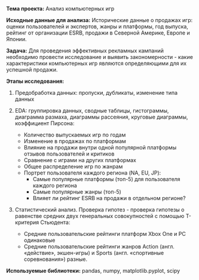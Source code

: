 **Тема проекта:** Анализ компьютерных игр

**Исходные данные для анализа:** Исторические данные о продажах игр: оценки пользователей и экспертов, жанры и платформы, год выпуска, рейтинг от организации ESRB, продажи в Северной Америке, Европе и Японии. 

**Задача:** Для проведения эффективных рекламных кампаний необходимо провести исследование и выявить закономерности - какие характеристики компьютерных игр являются определяющими для их успешной продажи.

**Этапы исследования:**
1. Предобработка данных: пропуски, дубликаты, изменение типа данных

2. EDA: группировка данных, сводные таблицы, гистограммы, диаграмма размаха, диаграммы рассеяния, круговые диаграммы, коэффициент Пирсона:
    - Количество выпускаемых игр по годам
    - Изменение в продажах по платформам
    - Влияние на продажи внутри одной популярной платформы отзывов пользователей и критиков
    - Сравнение с играми на других платформах
    - Общее распределение игр по жанрам
    - Портрет пользователя каждого региона (NA, EU, JP):
        - Самые популярные платформы (топ-5) для пользователя каждого региона
        - Самые популярные жанры (топ-5)
        - Влияет ли рейтинг ESRB на продажи в отдельном регионе?

3. Статистический анализ. Проверка гипотез - проверка гипотезы о равенстве средних двух генеральных совокупностей с помощью T-критерия Стьюдента:
    - Средние пользовательские рейтинги платформ Xbox One и PC одинаковые
    - Средние пользовательские рейтинги жанров Action (англ. «действие», экшен-игры) и Sports (англ. «спортивные соревнования») разные.

**Используемые библиотеки:**  pandas, numpy, matplotlib.pyplot, scipy

